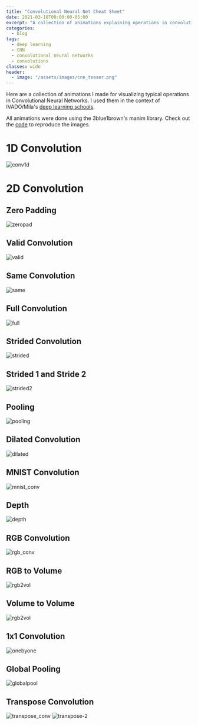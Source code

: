 ```yaml
---
title: "Convolutional Neural Net Cheat Sheet"
date: 2021-03-18T00:00:00-05:00
excerpt: "A collection of animations explaining operations in convolutional neural networks"
categories:
  - blog
tags:
  - deep learning
  - CNN
  - convolutional neural networks
  - convolutions
classes: wide
header:
  - image: "/assets/images/cnn_teaser.png"
---
```

Here are a collection of animations I made for visualizing typical operations in Convolutional Neural Networks. I used them in the context of IVADO/Mila's [deep learning schools](https://catalogue.ivado.umontreal.ca/Web/MyCatalog/ViewP?pid=DwpGfXsYFQ5dNLAWEt9mWQ%3d%3d&id=nEhGP8rT7JIzvZQYUOcwdw%3d%3d). 

All animations were done using the 3blue1brown's manim library. Check out the [code](https://github.com/jerpint/manim/blob/master/convnet.py) to reproduce the images.

# 1D Convolution

![conv1d](https://github.com/jerpint/cnn-cheatsheet/raw/master/assets/Conv1D.gif)


# 2D Convolution

## Zero Padding
![zeropad](https://github.com/jerpint/cnn-cheatsheet/raw/master/assets/Conv2D_zeropad.gif)

## Valid Convolution
![valid](https://github.com/jerpint/cnn-cheatsheet/raw/master/assets/Conv2D.gif)

## Same Convolution
![same](https://github.com/jerpint/cnn-cheatsheet/raw/master/assets/Conv2D_zeropad.gif)

## Full Convolution
![full](https://github.com/jerpint/cnn-cheatsheet/raw/master/assets/Conv2D_full_padding.gif)

## Strided Convolution
![strided](https://github.com/jerpint/cnn-cheatsheet/raw/master/assets/Conv2D_strided.gif)

## Strided 1 and Stride 2
![strided2](https://github.com/jerpint/cnn-cheatsheet/raw/master/assets/Conv2D_stride.gif)

## Pooling
![pooling](https://github.com/jerpint/cnn-cheatsheet/raw/master/assets/Pooling.gif)

## Dilated Convolution
![dilated](https://github.com/jerpint/cnn-cheatsheet/raw/master/assets/Conv2D_dilated.gif)

## MNIST Convolution
![mnist_conv](https://github.com/jerpint/cnn-cheatsheet/raw/master/assets/MnistConvNet.gif)

## Depth
![depth](https://github.com/jerpint/cnn-cheatsheet/raw/master/assets/Conv2D_depth.gif)

## RGB Convolution
![rgb_conv](https://github.com/jerpint/cnn-cheatsheet/raw/master/assets/RGBConv.gif)

## RGB to Volume
![rgb2vol](https://github.com/jerpint/cnn-cheatsheet/raw/master/assets/RGB_vol2vol.gif)

## Volume to Volume
![rgb2vol](https://github.com/jerpint/cnn-cheatsheet/raw/master/assets/RGB_vol2vol_2.gif)

## 1x1 Convolution
![onebyone](https://github.com/jerpint/cnn-cheatsheet/raw/master/assets/OnebyOneConv.gif)

## Global Pooling
![globalpool](https://github.com/jerpint/cnn-cheatsheet/raw/master/assets/global_pooling.gif)

## Transpose Convolution
![transpose_conv](https://github.com/jerpint/cnn-cheatsheet/raw/master/assets/deConv2D.gif)
![transpose-2](https://github.com/jerpint/cnn-cheatsheet/raw/master/assets/deConv2D_frac.gif)
